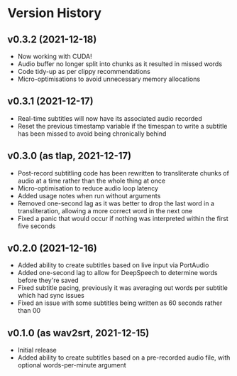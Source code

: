 # Version History

## v0.3.2 (2021-12-18)
* Now working with CUDA!
* Audio buffer no longer split into chunks as it resulted in missed words
* Code tidy-up as per clippy recommendations
* Micro-optimisations to avoid unnecessary memory allocations

## v0.3.1 (2021-12-17)
* Real-time subtitles will now have its associated audio recorded
* Reset the previous timestamp variable if the timespan to write a subtitle has been missed to avoid being chronically behind

## v0.3.0 (as tlap, 2021-12-17)
* Post-record subtitling code has been rewritten to transliterate chunks of audio at a time rather than the whole thing at once
* Micro-optimisation to reduce audio loop latency
* Added usage notes when run without arguments
* Removed one-second lag as it was better to drop the last word in a transliteration, allowing a more correct word in the next one
* Fixed a panic that would occur if nothing was interpreted within the first five seconds

## v0.2.0 (2021-12-16)
* Added ability to create subtitles based on live input via PortAudio
* Added one-second lag to allow for DeepSpeech to determine words before they're saved
* Fixed subtitle pacing, previously it was averaging out words per subtitle which had sync issues
* Fixed an issue with some subtitles being written as 60 seconds rather than 00

## v0.1.0 (as wav2srt, 2021-12-15)
* Initial release
* Added ability to create subtitles based on a pre-recorded audio file, with optional words-per-minute argument
